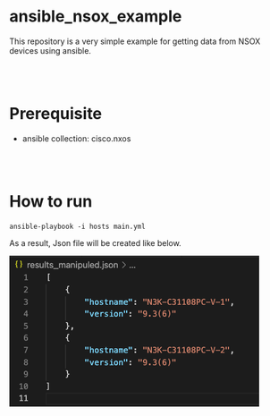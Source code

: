 # ansible_nsox_example
This repository is a very simple example for getting data from NSOX devices using ansible.

<br><br>
# Prerequisite
- ansible collection: cisco.nxos

<br><br>
# How to run
```
ansible-playbook -i hosts main.yml
```
As a result, Json file will be created like below.

![result](images/result_json.png)
